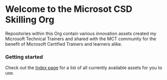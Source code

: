 # Welcome to the Microsot CSD Skilling Org

Repositories within this Org contain various innovation assets created my Microsoft Technical Trainers and shared with the MCT community for the benefit of Microsoft Certified Trainers and learners alike.   
### Getting started
Check out the [Index page](https://csdskilling.github.io/index/) for a list of all currently available assets for you to use.

<!--

**Here are some ideas to get you started:**

🙋‍♀️ A short introduction - what is your organization all about?
🌈 Contribution guidelines - how can the community get involved?
👩‍💻 Useful resources - where can the community find your docs? Is there anything else the community should know?
🍿 Fun facts - what does your team eat for breakfast?
🧙 Remember, you can do mighty things with the power of [Markdown](https://guides.github.com/features/mastering-markdown/)
-->

